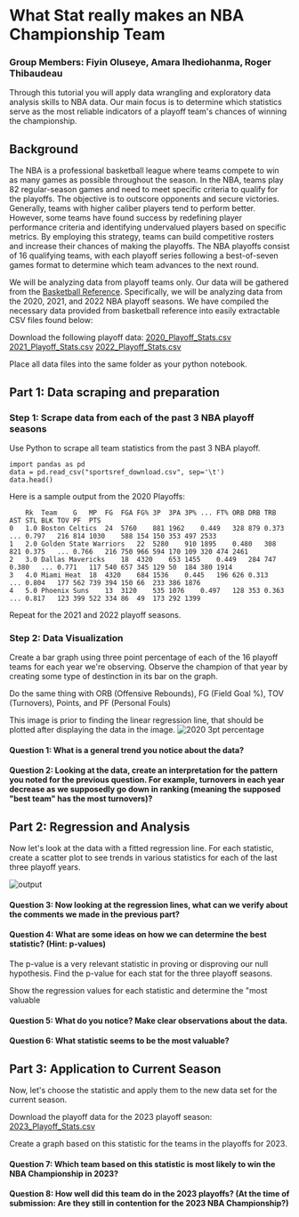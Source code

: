 # What Stat really makes an NBA Championship Team
### Group Members: Fiyin Oluseye, Amara Ihediohanma, Roger Thibaudeau

Through this tutorial you will apply data wrangling and exploratory data analysis skills to NBA data.
Our main focus is to determine which statistics serve as the most reliable indicators of a playoff team's chances of winning the championship.

## Background
The NBA is a professional basketball league where teams compete to win as many games as possible throughout the season. In the NBA, teams play 82 regular-season games and need to meet specific criteria to qualify for the playoffs. The objective is to outscore opponents and secure victories. Generally, teams with higher caliber players tend to perform better. However, some teams have found success by redefining player performance criteria and identifying undervalued players based on specific metrics. By employing this strategy, teams can build competitive rosters and increase their chances of making the playoffs. The NBA playoffs consist of 16 qualifying teams, with each playoff series following a best-of-seven games format to determine which team advances to the next round.

We will be analyzing data from playoff teams only. Our data will be gathered from the [Basketball Reference]([url](https://www.basketball-reference.com/leagues/)). Specifically, we will be analyzing data from the 2020, 2021, and 2022 NBA playoff seasons. We have compiled the necessary data provided from basketball reference into easily extractable CSV files found below:


Download the following playoff data:
[2020_Playoff_Stats.csv](https://github.com/foluse/UMD/files/11466422/2020_Playoff_Stats.csv)
[2021_Playoff_Stats.csv](https://github.com/foluse/UMD/files/11466321/2021_Playoff_Stats.csv)
[2022_Playoff_Stats.csv](https://github.com/foluse/UMD/files/11466322/2022_Playoff_Stats.csv)


Place all data files into the same folder as your python notebook.

## Part 1: Data scraping and preparation
### Step 1: Scrape data from each of the past 3 NBA playoff seasons
Use Python to scrape all team statistics from the past 3 NBA playoff.

```
import pandas as pd
data = pd.read_csv("sportsref_download.csv", sep='\t')
data.head()
```
Here is a sample output from the 2020 Playoffs:
```
	Rk	Team	G	MP	FG	FGA	FG%	3P	3PA	3P%	...	FT%	ORB	DRB	TRB	AST	STL	BLK	TOV	PF	PTS
0	1.0	Boston Celtics	24	5760	881	1962	0.449	328	879	0.373	...	0.797	216	814	1030	588	154	150	353	497	2533
1	2.0	Golden State Warriors	22	5280	910	1895	0.480	308	821	0.375	...	0.766	216	750	966	594	170	109	320	474	2461
2	3.0	Dallas Mavericks	18	4320	653	1455	0.449	284	747	0.380	...	0.771	117	540	657	345	129	50	184	380	1914
3	4.0	Miami Heat	18	4320	684	1536	0.445	196	626	0.313	...	0.804	177	562	739	394	150	66	233	386	1876
4	5.0	Phoenix Suns	13	3120	535	1076	0.497	128	353	0.363	...	0.817	123	399	522	334	86	49	173	292	1399
```

Repeat for the 2021 and 2022 playoff seasons.

### Step 2: Data Visualization
Create a bar graph using three point percentage of each of the 16 playoff teams for each year we're observing. Observe the champion of that year by creating some type of destinction in its bar on the graph. 

Do the same thing with ORB (Offensive Rebounds), FG (Field Goal %), TOV (Turnovers), Points, and PF (Personal Fouls)

This image is prior to finding the linear regression line, that should be plotted after displaying the data in the image. 
![2020 3pt percentage](https://github.com/foluse/UMD/assets/76791730/7c9c4dd4-fff0-4d5c-90d0-2e58f80fb47d)

#### Question 1: What is a general trend you notice about the data?
#### Question 2: Looking at the data, create an interpretation for the pattern you noted for the previous question. For example, turnovers in each year decrease as we supposedly go down in ranking (meaning the supposed "best team" has the most turnovers)?

## Part 2: Regression and Analysis
Now let's look at the data with a fitted regression line. For each statistic, create a scatter plot to see trends in various statistics for each of the last three playoff years.

![output](https://github.com/foluse/UMD/assets/76791730/f8a1bef1-d249-47f2-8c53-83270fc3b72d)

#### Question 3: Now looking at the regression lines, what can we verify about the comments we made in the previous part? 
#### Question 4: What are some ideas on how we can determine the best statistic? (Hint: p-values)
The p-value is a very relevant statistic in proving or disproving our null hypothesis. Find the p-value for each stat for the three playoff seasons.

Show the regression values for each statistic and determine the "most valuable
#### Question 5: What do you notice? Make clear observations about the data.
#### Question 6: What statistic seems to be the most valuable?

## Part 3: Application to Current Season
Now, let's choose the statistic and apply them to the new data set for the current season.

Download the playoff data for the 2023 playoff season:
[2023_Playoff_Stats.csv](https://github.com/foluse/UMD/files/11466327/2023_Playoff_Stats.csv)

Create a graph based on this statistic for the teams in the playoffs for 2023.

#### Question 7: Which team based on this statistic is most likely to win the NBA Championship in 2023?
#### Question 8: How well did this team do in the 2023 playoffs? (At the time of submission: Are they still in contention for the 2023 NBA Championship?)

